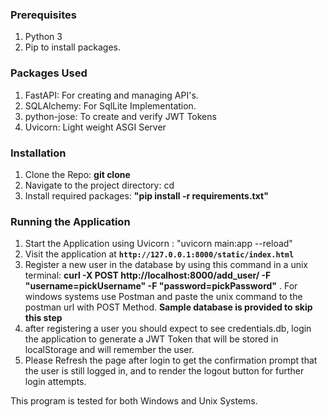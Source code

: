 ### Prerequisites
1. Python 3
2. Pip to install packages.
   
### Packages Used
1. FastAPI: For creating and managing API's.
2. SQLAlchemy: For SqlLite Implementation.
3. python-jose: To create and verify JWT Tokens
4. Uvicorn: Light weight ASGI Server
   
### Installation
1. Clone the Repo: **git clone <repo-url>**
2. Navigate to the project directory: cd
3. Install required packages: **"pip install -r requirements.txt"**
   
### Running the Application
1. Start the Application using Uvicorn : "uvicorn main:app --reload"
2. Visit the application at **`http://127.0.0.1:8000/static/index.html`**
3. Register a new user in the database by using this command in a unix terminal: **curl -X POST http://localhost:8000/add_user/ -F "username=pickUsername" -F "password=pickPassword"** . For windows systems use Postman and paste the unix command to the postman url with POST Method. **Sample database is provided to skip this step**
4. after registering a user you should expect to see credentials.db, login the application to generate a JWT Token that will be stored in localStorage and will remember the user.
5. Please Refresh the page after login to get the confirmation prompt that the user is still logged in, and  to render the logout button for further login attempts.


This program is tested for both Windows and Unix Systems.



